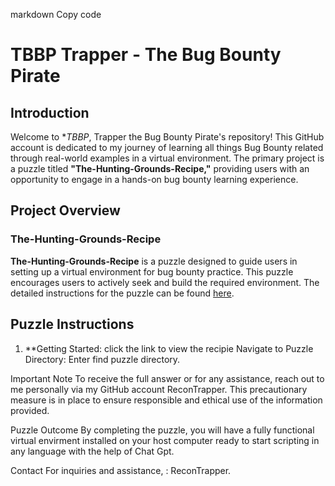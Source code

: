 markdown
Copy code
# TBBP Trapper - The Bug Bounty Pirate

## Introduction

Welcome to **TBBP*, Trapper the Bug Bounty Pirate's repository! This GitHub account is dedicated to my journey of learning all things Bug Bounty related through real-world examples in a virtual environment. The primary project is a puzzle titled **"The-Hunting-Grounds-Recipe,"** providing users with an opportunity to engage in a hands-on bug bounty learning experience.

## Project Overview

### The-Hunting-Grounds-Recipe

**The-Hunting-Grounds-Recipe** is a puzzle designed to guide users in setting up a virtual environment for bug bounty practice. This puzzle encourages users to actively seek and build the required environment. The detailed instructions for the puzzle can be found [here](https://recontrapper.github.io/The-Hunting-Grounds-Recipe/).

## Puzzle Instructions

1. **Getting Started: click the link to view the recipie 
Navigate to Puzzle Directory: Enter find puzzle directory.


Important Note
To receive the full answer or for any assistance, reach out to me personally via my GitHub account ReconTrapper. This precautionary measure is in place to ensure responsible and ethical use of the information provided.

Puzzle Outcome
By completing the puzzle, you will have a fully functional virtual envirment installed on your host computer ready to start scripting in any language with the help of Chat Gpt.

Contact
For inquiries and assistance, : ReconTrapper.
